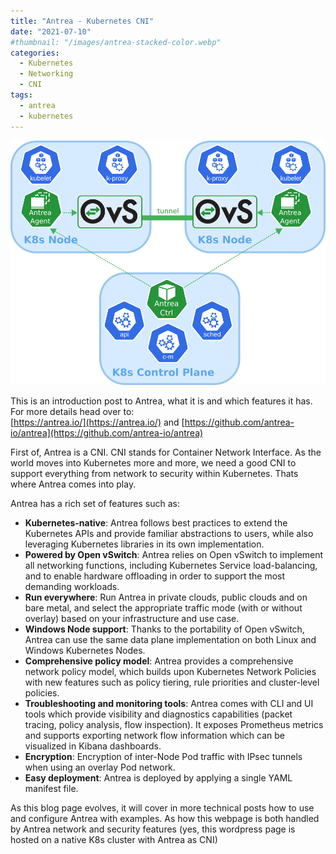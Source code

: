 ```yaml
---
title: "Antrea - Kubernetes CNI"
date: "2021-07-10"
#thumbnail: "/images/antrea-stacked-color.webp"
categories: 
  - Kubernetes
  - Networking
  - CNI
tags:
  - antrea
  - kubernetes
---
```


![Antrea Overview](images/antrea_overview.svg.png)

This is an introduction post to Antrea, what it is and which features it has.  
For more details head over to:  
[https://antrea.io/](https://antrea.io/) and [https://github.com/antrea-io/antrea](https://github.com/antrea-io/antrea)

First of, Antrea is a CNI. CNI stands for Container Network Interface. As the world moves into Kubernetes more and more, we need a good CNI to support everything from network to security within Kubernetes. Thats where Antrea comes into play.

Antrea has a rich set of features such as:

- **Kubernetes-native**: Antrea follows best practices to extend the Kubernetes APIs and provide familiar abstractions to users, while also leveraging Kubernetes libraries in its own implementation.
- **Powered by Open vSwitch**: Antrea relies on Open vSwitch to implement all networking functions, including Kubernetes Service load-balancing, and to enable hardware offloading in order to support the most demanding workloads.
- **Run everywhere**: Run Antrea in private clouds, public clouds and on bare metal, and select the appropriate traffic mode (with or without overlay) based on your infrastructure and use case.
- **Windows Node support**: Thanks to the portability of Open vSwitch, Antrea can use the same data plane implementation on both Linux and Windows Kubernetes Nodes.
- **Comprehensive policy model**: Antrea provides a comprehensive network policy model, which builds upon Kubernetes Network Policies with new features such as policy tiering, rule priorities and cluster-level policies.
- **Troubleshooting and monitoring tools**: Antrea comes with CLI and UI tools which provide visibility and diagnostics capabilities (packet tracing, policy analysis, flow inspection). It exposes Prometheus metrics and supports exporting network flow information which can be visualized in Kibana dashboards.
- **Encryption**: Encryption of inter-Node Pod traffic with IPsec tunnels when using an overlay Pod network.
- **Easy deployment**: Antrea is deployed by applying a single YAML manifest file.

As this blog page evolves, it will cover in more technical posts how to use and configure Antrea with examples. As how this webpage is both handled by Antrea network and security features (yes, this wordpress page is hosted on a native K8s cluster with Antrea as CNI)
